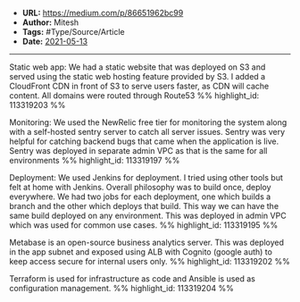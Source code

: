 - **URL:** https://medium.com/p/86651962bc99
- **Author:** Mitesh
- **Tags:** #Type/Source/Article
- **Date:** [2021-05-13](../_daily/2021-05-13.md)
---

Static web app: We had a static website that was deployed on S3 and served using the static web hosting feature provided by S3. I added a CloudFront CDN in front of S3 to serve users faster, as CDN will cache content. All domains were routed through Route53 %% highlight_id: 113319203 %%


Monitoring: We used the NewRelic free tier for monitoring the system along with a self-hosted sentry server to catch all server issues. Sentry was very helpful for catching backend bugs that came when the application is live. Sentry was deployed in separate admin VPC as that is the same for all environments %% highlight_id: 113319197 %%


Deployment: We used Jenkins for deployment. I tried using other tools but felt at home with Jenkins. Overall philosophy was to build once, deploy everywhere. We had two jobs for each deployment, one which builds a branch and the other which deploys that build. This way we can have the same build deployed on any environment. This was deployed in admin VPC which was used for common use cases. %% highlight_id: 113319195 %%


Metabase is an open-source business analytics server. This was deployed in the app subnet and exposed using ALB with Cognito (google auth) to keep access secure for internal users only. %% highlight_id: 113319202 %%


Terraform is used for infrastructure as code and Ansible is used as configuration management. %% highlight_id: 113319204 %%

